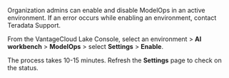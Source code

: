 Organization admins can enable and disable ModelOps in an active environment. If an error occurs while enabling an environment, contact Teradata Support.

From the VantageCloud Lake Console, select an environment > **AI workbench** > **ModelOps** > select **Settings** > **Enable**.

The process takes 10-15 minutes. Refresh the **Settings** page to check on the status.


